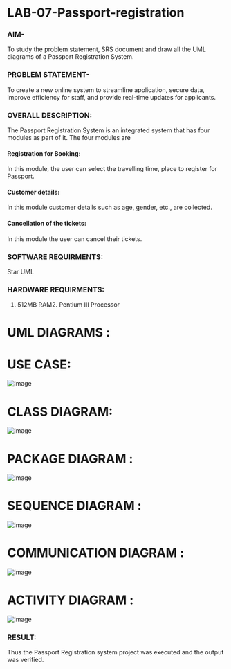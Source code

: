 # LAB-07-Passport-registration

### AIM-
To study the problem statement, SRS document and draw all the UML diagrams of a
Passport Registration System.

### PROBLEM STATEMENT-
To create a new online system to streamline application, secure data, improve efficiency for staff, and provide real-time updates for applicants.

### OVERALL DESCRIPTION:
The Passport Registration System is an integrated system that has four modules as part of
it. The four modules are
#### Registration for Booking:
In this module, the user can select the travelling time, place to register for Passport.
#### Customer details:
In this module customer details such as age, gender, etc., are collected.
#### Cancellation of the tickets:
In this module the user can cancel their tickets.
### SOFTWARE REQUIRMENTS:
Star UML
### HARDWARE REQUIRMENTS:
1. 512MB RAM2. Pentium III Processor
# UML DIAGRAMS :

# USE CASE:
![image](https://github.com/user-attachments/assets/fef18c70-570b-435e-b689-ad923245d4cb)


# CLASS DIAGRAM:
![image](https://github.com/user-attachments/assets/12164020-ce78-4e85-9b30-af2f646c32e0)


# PACKAGE DIAGRAM :
![image](https://github.com/user-attachments/assets/f35936b7-60a5-405b-a7b4-289290bf136b)


# SEQUENCE DIAGRAM :
![image](https://github.com/user-attachments/assets/bc3c89bc-cfaf-4cdb-aa99-7e74766a700e)


# COMMUNICATION DIAGRAM :
![image](https://github.com/user-attachments/assets/070646c9-5401-4830-b3de-55b970249fa0)


# ACTIVITY DIAGRAM :
![image](https://github.com/user-attachments/assets/3fc28956-44a8-497c-b11e-10a29ff62b28)


### RESULT:
Thus the Passport Registration system project was executed and the output was verified.
